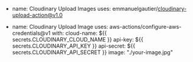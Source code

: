 - name: Cloudinary Upload Images
  uses: emmanuelgautier/cloudinary-upload-action@v1.0

- name: Cloudinary Upload Image
      uses: aws-actions/configure-aws-credentials@v1
      with:
          cloud-name: ${{ secrets.CLOUDINARY_CLOUD_NAME }}
          api-key: ${{ secrets.CLOUDINARY_API_KEY }}
          api-secret: ${{ secrets.CLOUDINARY_API_SECRET }}
          image: "./your-image.jpg"
